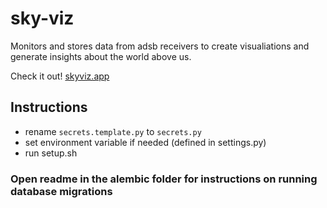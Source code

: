 # sky-viz
Monitors and stores data from adsb receivers to create visualiations and generate insights about the world above us.

Check it out! [skyviz.app](https://skyviz.app)

## Instructions
- rename `secrets.template.py` to `secrets.py`
- set environment variable if needed (defined in settings.py)
- run setup.sh

### Open readme in the alembic folder for instructions on running database migrations
